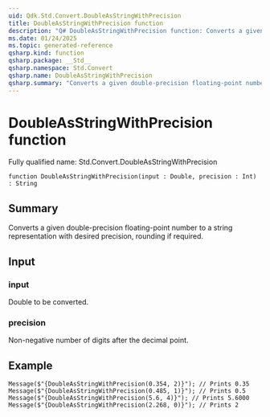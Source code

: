 ```yaml
---
uid: Qdk.Std.Convert.DoubleAsStringWithPrecision
title: DoubleAsStringWithPrecision function
description: "Q# DoubleAsStringWithPrecision function: Converts a given double-precision floating-point number to a string representation with desired precision, rounding if required."
ms.date: 01/24/2025
ms.topic: generated-reference
qsharp.kind: function
qsharp.package: __Std__
qsharp.namespace: Std.Convert
qsharp.name: DoubleAsStringWithPrecision
qsharp.summary: "Converts a given double-precision floating-point number to a string representation with desired precision, rounding if required."
---
```


# DoubleAsStringWithPrecision function

Fully qualified name: Std.Convert.DoubleAsStringWithPrecision

```qsharp
function DoubleAsStringWithPrecision(input : Double, precision : Int) : String
```

## Summary
Converts a given double-precision floating-point number to a string representation with desired precision, rounding if required.

## Input
### input
Double to be converted.
### precision
Non-negative number of digits after the decimal point.

## Example
```qsharp
Message($"{DoubleAsStringWithPrecision(0.354, 2)}"); // Prints 0.35
Message($"{DoubleAsStringWithPrecision(0.485, 1)}"); // Prints 0.5
Message($"{DoubleAsStringWithPrecision(5.6, 4)}"); // Prints 5.6000
Message($"{DoubleAsStringWithPrecision(2.268, 0)}"); // Prints 2
```
